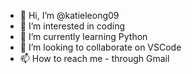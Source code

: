 - 👋 Hi, I’m @katieleong09
- 👀 I’m interested in coding
- 🌱 I’m currently learning Python
- 💞️ I’m looking to collaborate on VSCode
- 📫 How to reach me - through Gmail

<!---
katieleong09/katieleong09 is a ✨ special ✨ repository because its `README.md` (this file) appears on your GitHub profile.
You can click the Preview link to take a look at your changes.
--->
